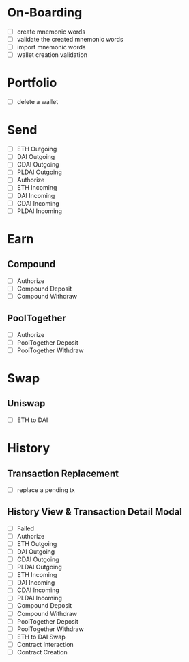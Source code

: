 # On-Boarding

- [ ] create mnemonic words
- [ ] validate the created mnemonic words
- [ ] import mnemonic words
- [ ] wallet creation validation

# Portfolio

- [ ] delete a wallet

# Send

- [ ] ETH Outgoing
- [ ] DAI Outgoing
- [ ] CDAI Outgoing
- [ ] PLDAI Outgoing
- [ ] Authorize
- [ ] ETH Incoming
- [ ] DAI Incoming
- [ ] CDAI Incoming
- [ ] PLDAI Incoming

# Earn

## Compound

- [ ] Authorize
- [ ] Compound Deposit
- [ ] Compound Withdraw

## PoolTogether

- [ ] Authorize
- [ ] PoolTogether Deposit
- [ ] PoolTogether Withdraw

# Swap

## Uniswap

- [ ] ETH to DAI

# History

## Transaction Replacement

- [ ] replace a pending tx

## History View & Transaction Detail Modal

- [ ] Failed
- [ ] Authorize
- [ ] ETH Outgoing
- [ ] DAI Outgoing
- [ ] CDAI Outgoing
- [ ] PLDAI Outgoing
- [ ] ETH Incoming
- [ ] DAI Incoming
- [ ] CDAI Incoming
- [ ] PLDAI Incoming
- [ ] Compound Deposit
- [ ] Compound Withdraw
- [ ] PoolTogether Deposit
- [ ] PoolTogether Withdraw
- [ ] ETH to DAI Swap
- [ ] Contract Interaction
- [ ] Contract Creation
